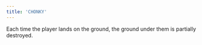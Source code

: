 ```yaml
---
title: 'CHONKY'
---
```


Each time the player lands on the ground, the ground under them is partially destroyed.
